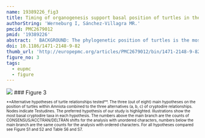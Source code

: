 ```yaml
---
name: 19389226_fig3
title: Timing of organogenesis support basal position of turtles in the amniote tree of life.
authorString: 'Werneburg I, Sánchez-Villagra MR.'
pmcid: PMC2679012
pmid: '19389226'
abstract: ' BACKGROUND: The phylogenetic position of turtles is the most disputed aspect in the reconstruction of the land vertebrate tree of life. This controversy has arisen after many different kinds and revisions of investigations of molecular and morphological data. Three main hypotheses of living sister-groups of turtles have resulted from them: all reptiles, crocodiles + birds or squamates + tuatara. Although embryology has played a major role in morphological studies of vertebrate phylogeny, data on developmental timing have never been examined to explore and test the alternative phylogenetic hypotheses. We conducted a comprehensive study of published and new embryological data comprising 15 turtle and eight tetrapod species belonging to other taxa, integrating for the first time data on the side-necked turtle clade. RESULTS: The timing of events in organogenesis of diverse character complexes in all body regions is not uniform across amniotes and can be analysed using a parsimony-based method. Changes in the relative timing of particular events diagnose many clades of amniotes and include a phylogenetic signal. A basal position of turtles to the living saurian clades is clearly supported by timing of organogenesis data. CONCLUSION: The clear signal of a basal position of turtles provided by heterochronic data implies significant convergence in either molecular, adult morphological or developmental timing characters, as only one of the alternative solutions to the phylogenetic conundrum can be right. The development of a standard reference series of embryological events in amniotes as presented here should enable future improvements and expansion of sampling and thus the examination of other hypotheses about phylogeny and patterns of the evolution of land vertebrate development.'
doi: 10.1186/1471-2148-9-82
thumb_url: 'http://europepmc.org/articles/PMC2679012/bin/1471-2148-9-82-3.gif'
figure_no: 3
tags:
  - eupmc
  - figure
---
```

<img src='http://europepmc.org/articles/PMC2679012/bin/1471-2148-9-82-3.jpg' style='max-height: 300px'>
### Figure 3
<p style='font-size: 10px;'>**Alternative hypotheses of turtle relationships tested**. The three (out of eight) main hypotheses on the position of turtles within Amniota combined to the three alternatives (a, b, c) of cryptodire relationships. Nodes indicate Testudines. The preferred hypothesis of our study is highlighted. Illustrations show the most basal cryptodire taxa in each hypothesis. The numbers above the main branch are the counts of CONSENSUS/ACCTRAN/DELTRAN shifts for the analysis with unordered characters, numbers below the main branch are the same counts for the analysis with ordered characters. For all hypotheses compared see Figure S1 and S2 and Table S6 and S7.</p>